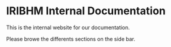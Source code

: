 # IRIBHM Internal Documentation




This is the internal website for our documentation.


Please browe the differents sections on the side bar.

